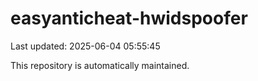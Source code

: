 # easyanticheat-hwidspoofer

Last updated: 2025-06-04 05:55:45

This repository is automatically maintained.
